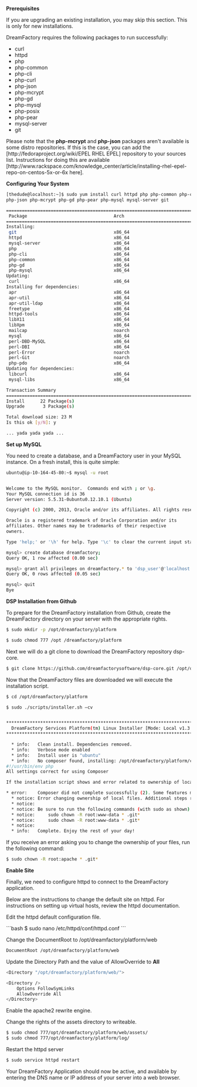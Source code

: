 <B>Prerequisites</B>

<p>If you are upgrading an existing installation, you may skip this section. This is only for new installations.</p>

<p>DreamFactory requires the following packages to run successfully:</p>
<ul>
<li>curl</li>
<li>httpd</li>
<li>php</li>
<li>php-common</li>
<li>php-cli</li>
<li>php-curl</li>
<li>php-json</li>
<li>php-mcrypt</li>
<li>php-gd</li>
<li>php-mysql</li>
<li>php-posix</li>
<li>php-pear</li>
<li>mysql-server</li>
<li>git</li>
</ul>

<p>Please note that the <b>php-mcrypt</b> and <b>php-json</b> packages aren't available is some distro repositories. If this is the case, you can add the [http://fedoraproject.org/wiki/EPEL RHEL EPEL] repository to your sources list.  Instructions for doing this are available [http://www.rackspace.com/knowledge_center/article/installing-rhel-epel-repo-on-centos-5x-or-6x here].</p>

<b>Configuring Your System</b>

```bash
[thedude@localhost:~]$ sudo yum install curl httpd php php-common php-cli php-curl
php-json php-mcrypt php-gd php-pear php-mysql mysql-server git
```

```bash
================================================================================================================================================================
 Package                                 Arch                            Version                                         Repository                        Size
================================================================================================================================================================
Installing:
 git                                     x86_64                          1.7.1-3.el6_4.1                                 updates                          4.6 M
 httpd                                   x86_64                          2.2.15-28.el6.centos                            updates                          821 k
 mysql-server                            x86_64                          5.1.69-1.el6_4                                  updates                          8.7 M
 php                                     x86_64                          5.3.3-22.el6                                    base                             1.1 M
 php-cli                                 x86_64                          5.3.3-22.el6                                    base                             2.2 M
 php-common                              x86_64                          5.3.3-22.el6                                    base                             524 k
 php-gd                                  x86_64                          5.3.3-22.el6                                    base                             106 k
 php-mysql                               x86_64                          5.3.3-22.el6                                    base                              81 k
Updating:
 curl                                    x86_64                          7.19.7-36.el6_4                                 updates                          193 k
Installing for dependencies:
 apr                                     x86_64                          1.3.9-5.el6_2                                   base                             123 k
 apr-util                                x86_64                          1.3.9-3.el6_0.1                                 base                              87 k
 apr-util-ldap                           x86_64                          1.3.9-3.el6_0.1                                 base                              15 k
 freetype                                x86_64                          2.3.11-14.el6_3.1                               updates                          359 k
 httpd-tools                             x86_64                          2.2.15-28.el6.centos                            updates                           73 k
 libX11                                  x86_64                          1.5.0-4.el6                                     base                             584 k
 libXpm                                  x86_64                          3.5.10-2.el6                                    base                              51 k
 mailcap                                 noarch                          2.1.31-2.el6                                    base                              27 k
 mysql                                   x86_64                          5.1.69-1.el6_4                                  updates                          907 k
 perl-DBD-MySQL                          x86_64                          4.013-3.el6                                     base                             134 k
 perl-DBI                                x86_64                          1.609-4.el6                                     base                             705 k
 perl-Error                              noarch                          1:0.17015-4.el6                                 base                              29 k
 perl-Git                                noarch                          1.7.1-3.el6_4.1                                 updates                           28 k
 php-pdo                                 x86_64                          5.3.3-22.el6                                    base                              75 k
Updating for dependencies:
 libcurl                                 x86_64                          7.19.7-36.el6_4                                 updates                          164 k
 mysql-libs                              x86_64                          5.1.69-1.el6_4                                  updates                          1.2 M

Transaction Summary
================================================================================================================================================================
Install      22 Package(s)
Upgrade       3 Package(s)

Total download size: 23 M
Is this ok [y/N]: y

... yada yada yada ...

```

<B>Set up MySQL</B>

You need to create a database, and a DreamFactory user in your MySQL instance.  On a fresh install, this is quite simple:

```bash
ubuntu@ip-10-164-45-80:~$ mysql -u root 


Welcome to the MySQL monitor.  Commands end with ; or \g.
Your MySQL connection id is 36
Server version: 5.5.31-0ubuntu0.12.10.1 (Ubuntu)

Copyright (c) 2000, 2013, Oracle and/or its affiliates. All rights reserved.

Oracle is a registered trademark of Oracle Corporation and/or its
affiliates. Other names may be trademarks of their respective
owners.

Type 'help;' or '\h' for help. Type '\c' to clear the current input statement.
```

```bash
mysql> create database dreamfactory;
Query OK, 1 row affected (0.00 sec)
```

```bash
mysql> grant all privileges on dreamfactory.* to 'dsp_user'@'localhost' identified by 'dsp_user';
Query OK, 0 rows affected (0.05 sec)
```

```bash
mysql> quit
Bye
```

<b>DSP Installation from Github</b>

<p>To prepare for the DreamFactory installation from Github, create the DreamFactory directory on your server with the appropriate rights.</p>

```bash
$ sudo mkdir -p /opt/dreamfactory/platform

$ sudo chmod 777 /opt /dreamfactory/platform
```

<p>Next we will do a git clone to download the DreamFactory repository dsp-core.</p>

```bash
$ git clone https://github.com/dreamfactorysoftware/dsp-core.git /opt/dreamfactory/platform
```

<p>Now that the DreamFactory files are downloaded we will execute the installation script.</p>

```bash
$ cd /opt/dreamfactory/platform

$ sudo ./scripts/installer.sh –cv


********************************************************************************
  DreamFactory Services Platform(tm) Linux Installer [Mode: Local v1.3.3]
********************************************************************************

  * info:	Clean install. Dependencies removed.
  * info:	Verbose mode enabled
  * info:	Install user is "ubuntu"
  * info:	No composer found, installing: /opt/dreamfactory/platform/composer.phar
#!/usr/bin/env php
All settings correct for using Composer

If the installation script shows and error related to ownership of local files.

* error:	Composer did not complete successfully (2). Some features may not operate properly.
  * notice:	Error changing ownership of local files. Additional steps required. See note at end of run.
  * notice:
  * notice:	Be sure to run the following commands (with sudo as shown) in order to complete installation:
  * notice:	    sudo chown -R root:www-data * .git*
  * notice:	    sudo chown -R root:www-data * .git*
  * notice:
  * info:	Complete. Enjoy the rest of your day!

```

<p>If you receive an error asking you to change the ownership of your files, run the following command:</p>

```bash
$ sudo chown -R root:apache * .git*
```

<b> Enable Site </b>

<p>Finally, we need to configure httpd to connect to the DreamFactory application.

Below are the instructions to change the default site on httpd. For instructions on setting up virtual hosts, review the httpd documentation.

Edit the httpd default configuration file.
</p>
```bash
$ sudo nano /etc/httpd/conf/httpd.conf
```

<p>Change the DocumentRoot to /opt/dreamfactory/platform/web</p>

```bash
DocumentRoot /opt/dreamfactory/platform/web
```

<p>Update the Directory Path and the value of AllowOverride to <B>All</B></p>

```bash
<Directory "/opt/dreamfactory/platform/web/">

<Directory />
    Options FollowSymLinks
    AllowOverride All
</Directory>

```

<p>Enable the apache2 rewrite engine.

Change the rights of the assets directory to writeable.</p>

```bash
$ sudo chmod 777/opt/dreamfactory/platform/web/assets/
$ sudo chmod 777/opt/dreamfactory/platform/log/

```

<p>Restart the httpd server</p>

```bash
$ sudo service httpd restart
```

<p>Your DreamFactory Application should now be active, and available by entering the DNS name or IP address of your server into a web browser.</p>
